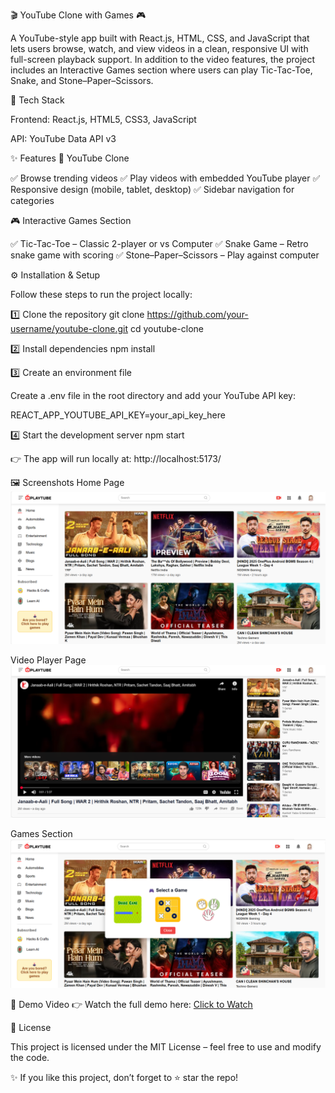 🎬 YouTube Clone with Games 🎮

A YouTube-style app built with React.js, HTML, CSS, and JavaScript that lets users browse, watch, and view videos in a clean, responsive UI with full-screen playback support.
In addition to the video features, the project includes an Interactive Games section where users can play Tic-Tac-Toe, Snake, and Stone–Paper–Scissors.

🚀 Tech Stack

Frontend: React.js, HTML5, CSS3, JavaScript 

API: YouTube Data API v3

✨ Features
🎥 YouTube Clone

✅ Browse trending videos
✅ Play videos with embedded YouTube player
✅ Responsive design (mobile, tablet, desktop)
✅ Sidebar navigation for categories

🎮 Interactive Games Section

✅ Tic-Tac-Toe – Classic 2-player or vs Computer
✅ Snake Game – Retro snake game with scoring
✅ Stone–Paper–Scissors – Play against computer

⚙️ Installation & Setup

Follow these steps to run the project locally:

1️⃣ Clone the repository
git clone https://github.com/your-username/youtube-clone.git
cd youtube-clone

2️⃣ Install dependencies
npm install

3️⃣ Create an environment file

Create a .env file in the root directory and add your YouTube API key:

REACT_APP_YOUTUBE_API_KEY=your_api_key_here

4️⃣ Start the development server
npm start

👉 The app will run locally at:
http://localhost:5173/

🖼️ Screenshots
Home Page
![Home Page](homeSS.png)  

Video Player Page
![Video Player](videoSS.png) 

Games Section
![Games Section](gameSS.png)  

🎥 Demo Video
👉 Watch the full demo here: [Click to Watch](videoRecording.mp4)

📜 License

This project is licensed under the MIT License – feel free to use and modify the code.

✨ If you like this project, don’t forget to ⭐ star the repo!
